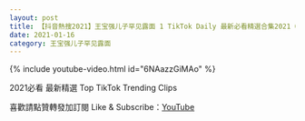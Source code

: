 ```yaml
---
layout: post
title: 【抖音熱搜2021】王宝强儿子罕见露面 1 TikTok Daily 最新必看精選合集2021 01 16
date: 2021-01-16
category: 王宝强儿子罕见露面
---
```


{% include youtube-video.html id="6NAazzGiMAo" %}

2021必看 最新精選 Top TikTok Trending Clips

喜歡請點贊轉發加訂閱 Like & Subscribe：[YouTube](https://www.youtube.com/channel/UCAoR7VcanIPd04uEq_GIylA/videos)

